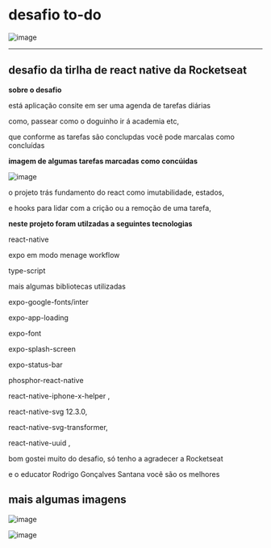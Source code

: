# desafio to-do

![image](https://user-images.githubusercontent.com/84108989/183275507-ba73b938-13b2-4390-86ef-6b19e9c7b534.png)
<hr/>

## desafio da tirlha de react native da Rocketseat <ignite>

<b>sobre o desafio</b>

está aplicação consite em ser uma agenda de  tarefas diárias

como, passear como o doguinho ir á  academia etc,

que conforme as tarefas são conclupdas  você pode marcalas como concluídas

<b>imagem de algumas tarefas marcadas como concúidas</b>
</hr>

![image](https://user-images.githubusercontent.com/84108989/183275620-6b4a6c9a-8964-45dc-8f10-6bc64cc44594.png)

</hr>
o projeto trás  fundamento do react como imutabilidade, estados,

e hooks para lidar com a crição ou a remoção de uma tarefa,

<b>neste projeto foram utilzadas a seguintes tecnologias </b>

react-native

expo em modo menage workflow

type-script

mais algumas bibliotecas utilizadas

expo-google-fonts/inter

expo-app-loading 

expo-font 

expo-splash-screen 

expo-status-bar 

phosphor-react-native 

react-native-iphone-x-helper ,

react-native-svg 12.3.0,

react-native-svg-transformer,

 react-native-uuid ,



bom gostei muito do desafio, só tenho a agradecer a Rocketseat

e o educator Rodrigo Gonçalves Santana você são os melhores

## mais algumas imagens

![image](https://user-images.githubusercontent.com/84108989/183275692-62f6d690-496b-4089-a73f-0bfa6e479e70.png)

![image](https://user-images.githubusercontent.com/84108989/183275695-0b752a95-7744-4665-83c6-a19d5b00633e.png)
